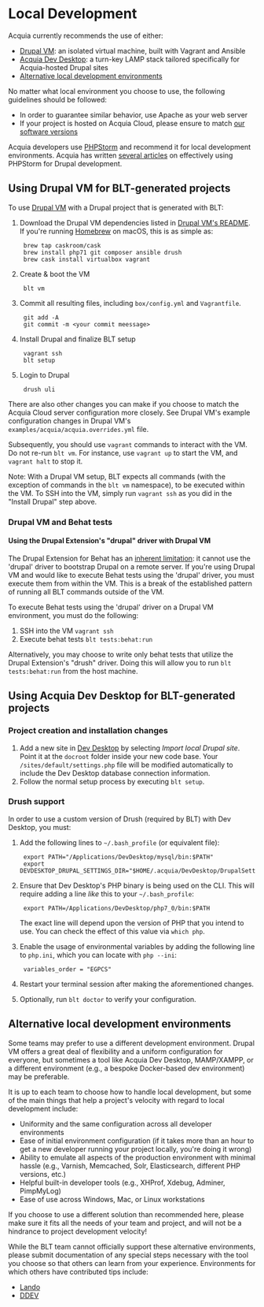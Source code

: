 
# Local Development

Acquia currently recommends the use of either:

  * [Drupal VM](#using-drupal-vm-for-blt-generated-projects): an isolated virtual machine, built with Vagrant and Ansible
  * [Acquia Dev Desktop](#using-acquia-dev-desktop-for-blt-generated-projects): a turn-key LAMP stack tailored specifically for Acquia-hosted Drupal sites
  * [Alternative local development environments](#alternative-local-development-environments)

No matter what local environment you choose to use, the following guidelines should be followed:

  * In order to guarantee similar behavior, use Apache as your web server
  * If your project is hosted on Acquia Cloud, please ensure to match [our software versions](https://docs.acquia.com/cloud/arch/tech-platform)

Acquia developers use [PHPStorm](http://www.jetbrains.com/phpstorm/) and recommend it for local development environments. Acquia has written [several articles](https://docs.acquia.com/#stq=phpstorm&stp=1) on effectively using PHPStorm for Drupal development.

## Using Drupal VM for BLT-generated projects

To use [Drupal VM](http://www.drupalvm.com/) with a Drupal project that is generated with BLT:

1. Download the Drupal VM dependencies listed in [Drupal VM's README](https://github.com/geerlingguy/drupal-vm#quick-start-guide). If you're running [Homebrew](http://brew.sh/index.html) on macOS, this is as simple as:

        brew tap caskroom/cask
        brew install php71 git composer ansible drush
        brew cask install virtualbox vagrant

1. Create & boot the VM

        blt vm
        
1. Commit all resulting files, including `box/config.yml` and `Vagrantfile`.
        
        git add -A
        git commit -m <your commit meessage>

1. Install Drupal and finalize BLT setup

        vagrant ssh
        blt setup

1. Login to Drupal

        drush uli

There are also other changes you can make if you choose to match the Acquia Cloud server configuration more closely. See Drupal VM's example configuration changes in Drupal VM's `examples/acquia/acquia.overrides.yml` file.

Subsequently, you should use `vagrant` commands to interact with the VM. Do not re-run `blt vm`. For instance, use `vagrant up` to start the VM, and `vagrant halt` to stop it.

Note: With a Drupal VM setup, BLT expects all commands (with the exception of commands in the `blt vm` namespace), to be executed within the VM. To SSH into the VM, simply run `vagrant ssh` as you did in the "Install Drupal" step above.

### Drupal VM and Behat tests

#### Using the Drupal Extension's "drupal" driver with Drupal VM

The Drupal Extension for Behat has an [inherent limitation](https://behat-drupal-extension.readthedocs.io/en/3.1/drivers.html): it cannot use the 'drupal' driver to bootstrap Drupal on a remote server. If you're using Drupal VM and would like to execute Behat tests using the 'drupal' driver, you must execute them from within the VM. This is a break of the established pattern of running all BLT commands outside of the VM.

To execute Behat tests using the 'drupal' driver on a Drupal VM environment, you must do the following:

1. SSH into the VM `vagrant ssh`
1. Execute behat tests `blt tests:behat:run`

Alternatively, you may choose to write only behat tests that utilize the Drupal Extension's "drush" driver. Doing this will allow you to run `blt tests:behat:run` from the host machine.

## Using Acquia Dev Desktop for BLT-generated projects

### Project creation and installation changes

1. Add a new site in [Dev Desktop](https://www.acquia.com/products-services/dev-desktop) by selecting _Import local Drupal site_. Point it at the `docroot` folder inside your new code base. Your `/sites/default/settings.php` file will be modified automatically to include the Dev Desktop database connection information.
1. Follow the normal setup process by executing `blt setup`.

### Drush support

In order to use a custom version of Drush (required by BLT) with Dev Desktop, you must:

1. Add the following lines to `~/.bash_profile` (or equivalent file):

        export PATH="/Applications/DevDesktop/mysql/bin:$PATH"
        export DEVDESKTOP_DRUPAL_SETTINGS_DIR="$HOME/.acquia/DevDesktop/DrupalSettings"

1. Ensure that Dev Desktop's PHP binary is being used on the CLI. This will require adding a line *like* this to your `~/.bash_profile`:

        export PATH=/Applications/DevDesktop/php7_0/bin:$PATH

    The exact line will depend upon the version of PHP that you intend to use. You can check the effect of this value via `which php`.

1. Enable the usage of environmental variables by adding the following line to `php.ini`, which you can locate with `php --ini`:

        variables_order = "EGPCS"

1. Restart your terminal session after making the aforementioned changes.
1. Optionally, run `blt doctor` to verify your configuration.

## Alternative local development environments

Some teams may prefer to use a different development environment. Drupal VM offers a great deal of flexibility and a uniform configuration for everyone, but sometimes a tool like Acquia Dev Desktop, MAMP/XAMPP, or a different environment (e.g., a bespoke Docker-based dev environment) may be preferable.

It is up to each team to choose how to handle local development, but some of the main things that help a project's velocity with regard to local development include:

* Uniformity and the same configuration across all developer environments
* Ease of initial environment configuration (if it takes more than an hour to get a new developer running your project locally, you're doing it wrong)
* Ability to emulate all aspects of the production environment with minimal hassle (e.g., Varnish, Memcached, Solr, Elasticsearch, different PHP versions, etc.)
* Helpful built-in developer tools (e.g., XHProf, Xdebug, Adminer, PimpMyLog)
* Ease of use across Windows, Mac, or Linux workstations

If you choose to use a different solution than recommended here, please make sure it fits all the needs of your team and project, and will not be a hindrance to project development velocity!

While the BLT team cannot officially support these alternative environments, please submit documentation of any special steps necessary with the tool you choose so that others can learn from your experience. Environments for which others have contributed tips include:
- [Lando](alternative-environment-tips/lando.md)
- [DDEV](alternative-environment-tips/ddev.md)
